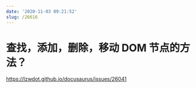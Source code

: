 ```yaml
---
date: '2020-11-03 09:21:52'
slug: /26616
---
```


# 查找，添加，删除，移动 DOM 节点的方法？

https://lzwdot.github.io/docusaurus/issues/26041
 
 
 
 
 
 
 
 
 
 
 
 
 
 
 
 
 
 
 
 
 
 
 
 
 
